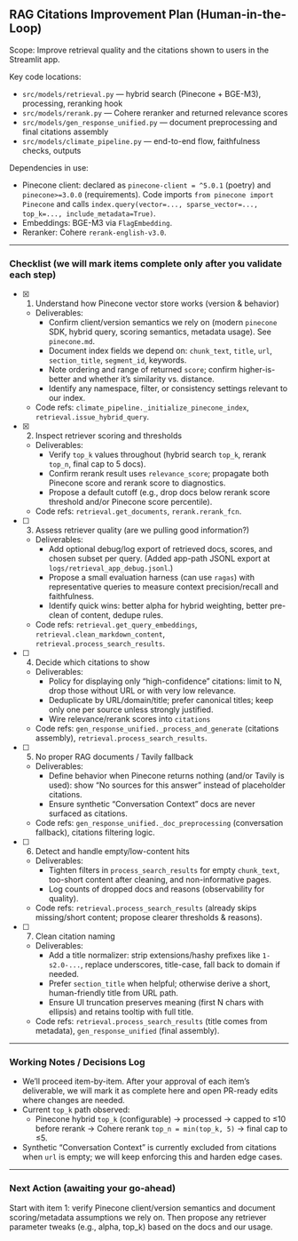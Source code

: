 ## RAG Citations Improvement Plan (Human-in-the-Loop)

Scope: Improve retrieval quality and the citations shown to users in the Streamlit app.

Key code locations:
- `src/models/retrieval.py` — hybrid search (Pinecone + BGE-M3), processing, reranking hook
- `src/models/rerank.py` — Cohere reranker and returned relevance scores
- `src/models/gen_response_unified.py` — document preprocessing and final citations assembly
- `src/models/climate_pipeline.py` — end-to-end flow, faithfulness checks, outputs

Dependencies in use:
- Pinecone client: declared as `pinecone-client = ^5.0.1` (poetry) and `pinecone>=3.0.0` (requirements). Code imports `from pinecone import Pinecone` and calls `index.query(vector=..., sparse_vector=..., top_k=..., include_metadata=True)`.
- Embeddings: BGE-M3 via `FlagEmbedding`.
- Reranker: Cohere `rerank-english-v3.0`.

---

### Checklist (we will mark items complete only after you validate each step)

- [x] 1) Understand how Pinecone vector store works (version & behavior)
  - Deliverables:
    - Confirm client/version semantics we rely on (modern `pinecone` SDK, hybrid query, scoring semantics, metadata usage). See `pinecone.md`.
    - Document index fields we depend on: `chunk_text`, `title`, `url`, `section_title`, `segment_id`, keywords.
    - Note ordering and range of returned `score`; confirm higher-is-better and whether it’s similarity vs. distance.
    - Identify any namespace, filter, or consistency settings relevant to our index.
  - Code refs: `climate_pipeline._initialize_pinecone_index`, `retrieval.issue_hybrid_query`.

- [x] 2) Inspect retriever scoring and thresholds
  - Deliverables:
    - Verify `top_k` values throughout (hybrid search `top_k`, rerank `top_n`, final cap to 5 docs).
    - Confirm rerank result uses `relevance_score`; propagate both Pinecone score and rerank score to diagnostics.
    - Propose a default cutoff (e.g., drop docs below rerank score threshold and/or Pinecone score percentile).
  - Code refs: `retrieval.get_documents`, `rerank.rerank_fcn`.

- [ ] 3) Assess retriever quality (are we pulling good information?)
  - Deliverables:
    - Add optional debug/log export of retrieved docs, scores, and chosen subset per query. (Added app-path JSONL export at `logs/retrieval_app_debug.jsonl`.)
    - Propose a small evaluation harness (can use `ragas`) with representative queries to measure context precision/recall and faithfulness.
    - Identify quick wins: better alpha for hybrid weighting, better pre-clean of content, dedupe rules.
  - Code refs: `retrieval.get_query_embeddings`, `retrieval.clean_markdown_content`, `retrieval.process_search_results`.

- [ ] 4) Decide which citations to show
  - Deliverables:
    - Policy for displaying only “high-confidence” citations: limit to N, drop those without URL or with very low relevance.
    - Deduplicate by URL/domain/title; prefer canonical titles; keep only one per source unless strongly justified.
    - Wire relevance/rerank scores into `citations` 
  - Code refs: `gen_response_unified._process_and_generate` (citations assembly), `retrieval.process_search_results`.

- [ ] 5) No proper RAG documents / Tavily fallback
  - Deliverables:
    - Define behavior when Pinecone returns nothing (and/or Tavily is used): show “No sources for this answer” instead of placeholder citations.
    - Ensure synthetic “Conversation Context” docs are never surfaced as citations.
  - Code refs: `gen_response_unified._doc_preprocessing` (conversation fallback), citations filtering logic.

- [ ] 6) Detect and handle empty/low-content hits
  - Deliverables:
    - Tighten filters in `process_search_results` for empty `chunk_text`, too-short content after cleaning, and non-informative pages.
    - Log counts of dropped docs and reasons (observability for quality).
  - Code refs: `retrieval.process_search_results` (already skips missing/short content; propose clearer thresholds & reasons).

- [ ] 7) Clean citation naming
  - Deliverables:
    - Add a title normalizer: strip extensions/hashy prefixes like `1-s2.0-...`, replace underscores, title-case, fall back to domain if needed.
    - Prefer `section_title` when helpful; otherwise derive a short, human-friendly title from URL path.
    - Ensure UI truncation preserves meaning (first N chars with ellipsis) and retains tooltip with full title.
  - Code refs: `retrieval.process_search_results` (title comes from metadata), `gen_response_unified` (final assembly).

---

### Working Notes / Decisions Log

- We’ll proceed item-by-item. After your approval of each item’s deliverable, we will mark it as complete here and open PR-ready edits where changes are needed.
- Current `top_k` path observed:
  - Pinecone hybrid `top_k` (configurable) → processed → capped to ≤10 before rerank → Cohere rerank `top_n = min(top_k, 5)` → final cap to ≤5.
- Synthetic “Conversation Context” is currently excluded from citations when `url` is empty; we will keep enforcing this and harden edge cases.

---

### Next Action (awaiting your go-ahead)

Start with item 1: verify Pinecone client/version semantics and document scoring/metadata assumptions we rely on. Then propose any retriever parameter tweaks (e.g., alpha, top_k) based on the docs and our usage.


